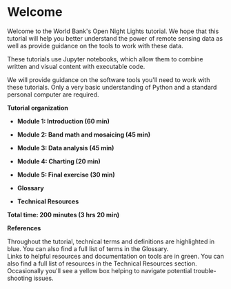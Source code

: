 Welcome
=========

Welcome to the World Bank's Open Night Lights tutorial. We hope that this tutorial will help you better understand the power of remote sensing data as well as provide guidance on the tools to work with these data.

These tutorials use Jupyter notebooks, which allow them to combine written and visual content with executable code. 

We will provide guidance on the software tools you'll need to work with these tutorials. Only a very basic understanding of Python and a standard personal computer are required.


**Tutorial organization**

- **Module 1: Introduction (60 min)**

- **Module 2: Band math and mosaicing (45 min)**

- **Module 3: Data analysis (45 min)**

- **Module 4: Charting (20 min)**

- **Module 5: Final exercise (30 min)**

- **Glossary**

- **Technical Resources**

**Total time: 200 minutes (3 hrs 20 min)**

**References**

<div class="alert alert-info">
Throughout the tutorial, technical terms and definitions are highlighted in blue. You can also find a full list of terms in the Glossary.
</div>

<div class="alert alert-success">
Links to helpful resources and documentation on tools are in green. You can also find a full list of resources in the Technical Resources section.
</div>

<div class="alert alert-warning">
Occasionally you'll see a yellow box helping to navigate potential trouble-shooting issues.
</div>